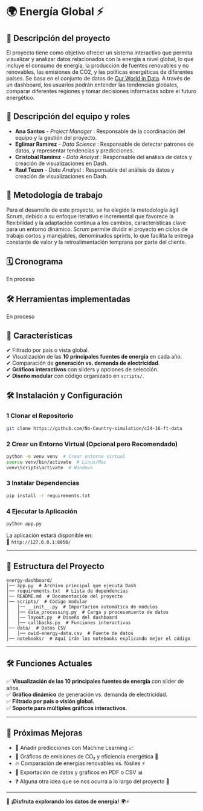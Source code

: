 # **🌍 Energía Global ⚡**

<!--Este es un dashboard interactivo construido con **Dash y Plotly**, que permite visualizar datos de generación y consumo de energía a nivel global y por país. Se basa en el conjunto de datos de [Our World in Data](https://ourworldindata.org/energy).-->


## 📄 Descripción del proyecto
El proyecto tiene como objetivo ofrecer un sistema interactivo que permita visualizar y analizar datos relacionados con la energía a nivel global, lo que incluye el consumo de energía, la producción de fuentes renovables y no renovables, las emisiones de CO2, y las políticas energéticas de diferentes países. Se basa en el conjunto de datos de [Our World in Data](https://ourworldindata.org/energy). A través de un dashboard, los usuarios podrán entender las tendencias globales, comparar diferentes regiones y tomar decisiones informadas sobre el futuro energético.

## 👥 Descripción del equipo y roles
- **Ana Santos** - *Project Manager* : Responsable de la coordinación del equipo y la gestión del proyecto.
- **Eglimar Ramirez** - *Data Science* : Responsable de detectar patrones de datos, y representar tendencias y predicciones.
- **Cristobal Ramirez** - *Data Analyst* : Responsable del análisis de datos y creación de visualizaciones en Dash.
- **Raul Tezen** - *Data Analyst* : Responsable del análisis de datos y creación de visualizaciones en Dash.

## 📇 Metodología de trabajo 
Para el desarrollo de este proyecto, se ha elegido la metodología ágil Scrum, debido a su enfoque iterativo e incremental que favorece la flexibilidad y la adaptación continua a los cambios, características clave para un entorno dinámico. Scrum permite dividir el proyecto en ciclos de trabajo cortos y manejables, denominados sprints, lo que facilita la entrega constante de valor y la retroalimentación temprana por parte del cliente.

## 🗓️ Cronograma
En proceso


## 🛠️ Herramientas implementadas

En proceso

## 📌 Características
✔ Filtrado por país o vista global.  
✔ Visualización de las **10 principales fuentes de energía** en cada año.  
✔ Comparación de **generación vs. demanda de electricidad**.  
✔ **Gráficos interactivos** con sliders y opciones de selección.  
✔ **Diseño modular** con código organizado en `scripts/`.


## 🛠 Instalación y Configuración
### **1 Clonar el Repositorio**
```bash
git clone https://github.com/No-Country-simulation/c24-16-ft-data
```

### **2 Crear un Entorno Virtual (Opcional pero Recomendado)**
```bash
python -m venv venv  # Crear entorno virtual
source venv/bin/activate  # Linux/Mac
venv\Scripts\activate  # Windows
```

### **3 Instalar Dependencias**
```bash
pip install -r requirements.txt
```

### **4 Ejecutar la Aplicación**
```bash
python app.py
```
La aplicación estará disponible en:  
📍 `http://127.0.0.1:8050/`

---

## 📎 Estructura del Proyecto
```
energy-dashboard/
│── app.py  # Archivo principal que ejecuta Dash
│── requirements.txt  # Lista de dependencias
│── README.md  # Documentación del proyecto
│── scripts/  # Código modular
│   │── __init__.py  # Importación automática de módulos
│   │── data_processing.py  # Carga y procesamiento de datos
│   │── layout.py  # Diseño del dashboard
│   │── callbacks.py  # Funciones interactivas
│── data/  # Datos CSV
│   │── owid-energy-data.csv  # Fuente de datos
│── notebooks/  # Aquí irán los notebooks explicando mejor el código
```

---

## 🛠 Funciones Actuales
✅ **Visualización de las 10 principales fuentes de energía** con slider de años.  
✅ **Gráfico dinámico** de generación vs. demanda de electricidad.  
✅ **Filtrado por país o visión global.**  
✅ **Soporte para múltiples gráficos interactivos.**  

---

## 🚀 Próximas Mejoras
- 💨 Añadir predicciones con Machine Learning 📈  
- 🌱 Gráficos de emisiones de CO₂ y eficiencia energética 🌿  
- 🔥 Comparación de energías renovables vs. fósiles ⚡️  
- 📂 Exportación de datos y gráficos en PDF o CSV 📊  
- ❓ Alguna otra idea que se nos ocurra a lo largo del proyecto 🎲

---

🚀 **¡Disfruta explorando los datos de energía!** 🌍⚡

